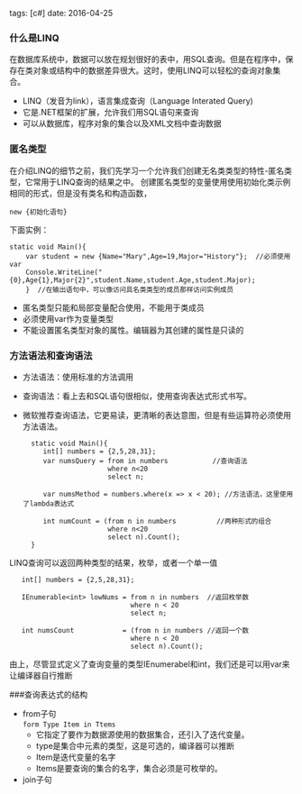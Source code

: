 
tags: [c#] date: 2016-04-25 

### 什么是LINQ
在数据库系统中，数据可以放在规划很好的表中，用SQL查询。但是在程序中，保存在类对象或结构中的数据差异很大。这时，使用LINQ可以轻松的查询对象集合。

* LINQ（发音为link），语言集成查询（Language Interated Query)
* 它是.NET框架的扩展，允许我们用SQL语句来查询
* 可以从数据库，程序对象的集合以及XML文档中查询数据
  <!-- more -->

### 匿名类型
在介绍LINQ的细节之前，我们先学习一个允许我们创建无名类类型的特性-匿名类型，它常用于LINQ查询的结果之中。
创建匿名类型的变量使用使用初始化类示例相同的形式，但是没有类名和构造函数，

    new {初始化语句}

下面实例：

    static void Main(){
        var student = new {Name="Mary",Age=19,Major="History"};  //必须使用var
        Console.WriteLine("{0},Age{1},Major{2}",student.Name,student.Age,student.Major);
        }  //在输出语句中，可以像访问具名类类型的成员那样访问实例成员

* 匿名类型只能和局部变量配合使用，不能用于类成员
* 必须使用var作为变量类型
* 不能设置匿名类型对象的属性。编辑器为其创建的属性是只读的
### 方法语法和查询语法
* 方法语法：使用标准的方法调用
* 查询语法：看上去和SQL语句很相似，使用查询表达式形式书写。
* 微软推荐查询语法，它更易读，更清晰的表达意图，但是有些运算符必须使用方法语法。

        static void Main(){
           int[] numbers = {2,5,28,31};
           var numsQuery = from in numbers           //查询语法
                           where n<20
                           select n;
                           
           var numsMethod = numbers.where(x => x < 20); //方法语法，这里使用了lambda表达式
           
           int numCount = (from n in numbers          //两种形式的组合
                           where n<20
                           select n).Count();
        }

LINQ查询可以返回两种类型的结果，枚举，或者一个单一值

       int[] numbers = {2,5,28,31};
    
       IEnumerable<int> lowNums = from n in numbers  //返回枚举数
                                  where n < 20 
                                  select n;
                             
       int numsCount            = (from n in numbers //返回一个数
                                  where n < 20
                                  select n).Count(); 

 由上，尽管显式定义了查询变量的类型IEnumerabel<T>和int，我们还是可以用var来让编译器自行推断

###查询表达式的结构
*   from子句  
    ​    ` form Type Item in Ttems `
    * 它指定了要作为数据源使用的数据集合，还引入了迭代变量。
    * type是集合中元素的类型，这是可选的，编译器可以推断
    * Item是迭代变量的名字
    * Items是要查询的集合的名字，集合必须是可枚举的。 
*   join子句




